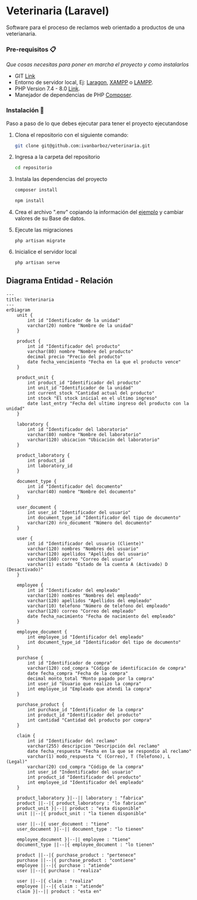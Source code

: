 # Veterinaria (Laravel)

Software para el proceso de reclamos web orientado a productos de una veterianaria.

### Pre-requisitos 📋

_Que cosas necesitas para poner en marcha el proyecto y como instalarlos_

* GIT [Link](https://git-scm.com/downloads)
* Entorno de servidor local, Ej: [Laragon](https://laragon.org/download/), [XAMPP](https://www.apachefriends.org/es/index.html) o [LAMPP](https://bitnami.com/stack/lamp/installer).
* PHP Version 7.4 - 8.0 [Link](https://www.php.net/downloads.php).
* Manejador de dependencias de PHP [Composer](https://getcomposer.org/download/).

### Instalación 🔧

Paso a paso de lo que debes ejecutar para tener el proyecto ejecutandose

 1. Clona el repositorio con el siguiente comando:
    ```bash
    git clone git@github.com:ivanbarboz/veterinaria.git
    ```
 4. Ingresa a la carpeta del repositorio
    ```bash
    cd repositorio
    ```
 5. Instala las dependencias del proyecto
    ```bash
    composer install
    ```

    ```bash
    npm install
    ```
 5. Crea el archivo ".env" copiando la información del [ejemplo](https://github.com/susananzth/3-laravel-crud/blob/main/.env.example) y cambiar valores de su Base de datos.
 6. Ejecute las migraciones
    ```
    php artisan migrate
    ```
 7. Inicialice el servidor local
    ```
    php artisan serve
    ```

## Diagrama Entidad - Relación
```mermaid
---
title: Veterinaria
---
erDiagram
    unit {
        int id "Identificador de la unidad"
        varchar(20) nombre "Nombre de la unidad"
    }

    product {
        int id "Identificador del producto"
        varchar(80) nombre "Nombre del producto"
        decimal precio "Precio del producto"
        date fecha_vencimiento "Fecha en la que el producto vence"
    }

    product_unit {
        int product_id "Identificador del producto"
        int unit_id "Identificador de la unidad"
        int current_stock "Cantidad actual del producto"
        int stock "El stock inicial en el ultimo ingreso"
        date last_entry "Fecha del ultimo ingreso del producto con la unidad"
    }

    laboratory {
        int id "Identificador del laboratorio"
        varchar(80) nombre "Nombre del laboratorio"
        varchar(120) ubicacion "Ubicación del laboratorio"
    }

    product_laboratory {
        int product_id 
        int laboratory_id
    }

    document_type {
        int id "Identificador del documento"
        varchar(40) nombre "Nombre del documento"
    }

    user_document {
        int user_id "Identificador del usuario"
        int document_type_id "Identificador del tipo de documento"
        varchar(20) nro_document "Número del documento"
    }

    user {
        int id "Identificador del usuario (Cliente)"
        varchar(120) nombres "Nombres del usuario"
        varchar(120) apellidos "Apellidos del usuario"
        varchar(160) correo "Correo del usuario"
        varchar(1) estado "Estado de la cuenta A (Activado) D (Desactivado)"
    }

    employee {
        int id "Identificador del empleado"
        varchar(120) nombres "Nombres del empleado"
        varchar(120) apellidos "Apellidos del empleado"
        varchar(10) telefono "Número de telefono del empleado"
        varchar(120) correo "Correo del empleado"
        date fecha_nacimiento "Fecha de nacimiento del empleado" 
    }

    employee_document {
        int employee_id "Identificador del empleado"
        int document_type_id "Identificador del tipo de documento"
    }

    purchase {
        int id "Identificador de compra"
        varchar(120) cod_compra "Código de identificación de compra"
        date fecha_compra "Fecha de la compra"
        decimal monto_total "Monto pagado por la compra"
        int user_id "Usuario que realizo la compra"
        int employee_id "Empleado que atendi la compra"
    }

    purchase_product {
        int purchase_id "Identificador de la compra"
        int product_id "Identificador del producto"
        int cantidad "Cantidad del producto por compra"
    }

    claim {
        int id "Identificador del reclamo"
        varchar(255) descripcion "Descripción del reclamo"
        date fecha_respuesta "Fecha en la que se respondio al reclamo"
        varchar(1) modo_respuesta "C (Correo), T (Telefono), L (Legal)"
        varchar(20) cod_compra "Código de la compra"
        int user_id "Indentificador del usuario"
        int product_id "Identificador del producto"
        int employee_id "Identificador del empleado"
    }

    product_laboratory }|--|| laboratory : "fabrica"
    product ||--|{ product_laboratory : "lo fabrican"
    product_unit }|--|| product : "esta disponible"
    unit ||--|{ product_unit : "la tienen disponible"
    
    user ||--|{ user_document : "tiene"
    user_document }|--|| document_type : "lo tienen"

    employee_document }|--|| employee : "tiene"
    document_type ||--|{ employee_document : "lo tienen"

    product ||--|{ purchase_product : "pertenece"
    purchase ||--|{ purchase_product : "contiene"
    employee ||--|{ purchase : "atiende"
    user ||--|{ purchase : "realiza"

    user ||--|{ claim : "realiza"
    employee ||--|{ claim : "atiende"
    claim }|--|| product : "esta en"
```
